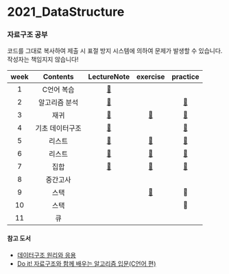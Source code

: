 # 2021_DataStructure
### 자료구조 공부
코드를 그대로 복사하여 제출 시 표절 방지 시스템에 의하여 문제가 발생할 수 있습니다. 작성자는 책임지지 않습니다!

|week|Contents|LectureNote|exercise|practice|
|:--:|:--:|:--:|:--:|:--:|
|1|C언어 복습|[💚](https://github.com/yunjeong-chang/2021_DataStructure/blob/main/%EC%A4%91%EA%B0%84%20%EB%B2%94%EC%9C%84/1%EC%A3%BC%EC%B0%A8.%20C%EC%96%B8%EC%96%B4%20%EB%B3%B5%EC%8A%B5.md)|||
|2|알고리즘 분석|[💚](https://github.com/yunjeong-chang/2021_DataStructure/blob/main/%EC%A4%91%EA%B0%84%20%EB%B2%94%EC%9C%84/2%EC%A3%BC%EC%B0%A8.%20%EC%95%8C%EA%B3%A0%EB%A6%AC%EC%A6%98%20%EB%B6%84%EC%84%9D%20%EA%B0%95%EC%9D%98%EB%85%B8%ED%8A%B8.md)||[💜](https://github.com/yunjeong-chang/2021_DataStructure/blob/main/%EC%A4%91%EA%B0%84%20%EB%B2%94%EC%9C%84/2%EC%A3%BC%EC%B0%A8.%20%EC%95%8C%EA%B3%A0%EB%A6%AC%EC%A6%98%20%EB%B6%84%EC%84%9D%20%EC%8B%A4%EC%8A%B5.md)|
|3|재귀|[💚](https://github.com/yunjeong-chang/2021_DataStructure/blob/main/%EC%A4%91%EA%B0%84%20%EB%B2%94%EC%9C%84/3%EC%A3%BC%EC%B0%A8.%20%EC%9E%AC%EA%B7%80%20%EA%B0%95%EC%9D%98%EB%85%B8%ED%8A%B8.md)|[💙](https://github.com/yunjeong-chang/2021_DataStructure/blob/main/%EC%A4%91%EA%B0%84%20%EB%B2%94%EC%9C%84/3%EC%A3%BC%EC%B0%A8.%20%EC%9E%AC%EA%B7%80%20%EA%B7%B8%EB%83%A5%20%EC%97%B0%EC%8A%B5.md)|[💜](https://github.com/yunjeong-chang/2021_DataStructure/blob/main/%EC%A4%91%EA%B0%84%20%EB%B2%94%EC%9C%84/3%EC%A3%BC%EC%B0%A8.%20%EC%9E%AC%EA%B7%80%20%EC%8B%A4%EC%8A%B5.md)|
|4|기초 데이터구조|[💚](https://github.com/yunjeong-chang/2021_DataStructure/blob/main/%EC%A4%91%EA%B0%84%20%EB%B2%94%EC%9C%84/4%EC%A3%BC%EC%B0%A8.%20%EA%B8%B0%EC%B4%88%20%EB%8D%B0%EC%9D%B4%ED%84%B0%EA%B5%AC%EC%A1%B0%20%EA%B0%95%EC%9D%98%EB%85%B8%ED%8A%B8.md)||[💜](https://github.com/yunjeong-chang/2021_DataStructure/blob/main/%EC%A4%91%EA%B0%84%20%EB%B2%94%EC%9C%84/4%EC%A3%BC%EC%B0%A8.%20%EB%B0%B0%EC%97%B4%20%EC%8B%A4%EC%8A%B5.md)|
|5|리스트|[💚](https://github.com/yunjeong-chang/2021_DataStructure/blob/main/%EC%A4%91%EA%B0%84%20%EB%B2%94%EC%9C%84/5%EC%A3%BC%EC%B0%A8.%20%EB%A6%AC%EC%8A%A4%ED%8A%B8%20%EA%B0%95%EC%9D%98%EB%85%B8%ED%8A%B8.md)|[💙](https://github.com/yunjeong-chang/2021_DataStructure/blob/main/%EC%A4%91%EA%B0%84%20%EB%B2%94%EC%9C%84/5%EC%A3%BC%EC%B0%A8.%20%EC%97%B0%EA%B2%B0%EB%A6%AC%EC%8A%A4%ED%8A%B8%20%EA%B7%B8%EB%83%A5%20%EC%97%B0%EC%8A%B5.md)|[💜](https://github.com/yunjeong-chang/2021_DataStructure/blob/main/%EC%A4%91%EA%B0%84%20%EB%B2%94%EC%9C%84/5%EC%A3%BC%EC%B0%A8.%20%EC%97%B0%EA%B2%B0%EB%A6%AC%EC%8A%A4%ED%8A%B8(1)%20%EC%8B%A4%EC%8A%B5.md)|
|6|리스트|[💚](https://github.com/yunjeong-chang/2021_DataStructure/blob/main/%EC%A4%91%EA%B0%84%20%EB%B2%94%EC%9C%84/6%EC%A3%BC%EC%B0%A8.%20%EB%A6%AC%EC%8A%A4%ED%8A%B8%20%EA%B0%95%EC%9D%98%EB%85%B8%ED%8A%B8.md)|[💙](https://github.com/yunjeong-chang/2021_DataStructure/blob/main/%EC%A4%91%EA%B0%84%20%EB%B2%94%EC%9C%84/6%EC%A3%BC%EC%B0%A8.%20%EC%97%B0%EA%B2%B0%EB%A6%AC%EC%8A%A4%ED%8A%B8%20%EA%B7%B8%EB%83%A5%20%EC%97%B0%EC%8A%B5.md)|[💜](https://github.com/yunjeong-chang/2021_DataStructure/blob/main/%EC%A4%91%EA%B0%84%20%EB%B2%94%EC%9C%84/6%EC%A3%BC%EC%B0%A8.%20%EC%97%B0%EA%B2%B0%EB%A6%AC%EC%8A%A4%ED%8A%B8(2)%20%EC%8B%A4%EC%8A%B5.md)|
|7|집합|[💚](https://github.com/yunjeong-chang/2021_DataStructure/blob/main/%EC%A4%91%EA%B0%84%20%EB%B2%94%EC%9C%84/7%EC%A3%BC%EC%B0%A8.%20%EC%A7%91%ED%95%A9%20%EA%B0%95%EC%9D%98%EB%85%B8%ED%8A%B8.md)|[💙](https://github.com/yunjeong-chang/2021_DataStructure/blob/main/%EC%A4%91%EA%B0%84%20%EB%B2%94%EC%9C%84/7%EC%A3%BC%EC%B0%A8.%20%EC%A7%91%ED%95%A9%20%EC%97%B0%EC%8A%B5.md)|[💜](https://github.com/yunjeong-chang/2021_DataStructure/blob/main/%EC%A4%91%EA%B0%84%20%EB%B2%94%EC%9C%84/7%EC%A3%BC%EC%B0%A8.%20%EC%A7%91%ED%95%A9%20%EC%8B%A4%EC%8A%B5.md)|
|8|중간고사||||
|9|스택||[💜](https://github.com/yunjeong-chang/2021_DataStructure/blob/main/%EA%B8%B0%EB%A7%90%20%EB%B2%94%EC%9C%84/9%EC%A3%BC%EC%B0%A8.%20%EC%8A%A4%ED%83%9D%20%EA%B3%B5%EB%B6%80.md)|💙|
|10|스택|||💙|
|11|큐||||



#### 참고 도서
- [데이터구조 원리와 응용](http://www.yes24.com/Product/Goods/70199786)
- [Do it! 자료구조와 함께 배우는 알고리즘 입문(C언어 편)](http://www.kyobobook.co.kr/product/detailViewKor.laf?mallGb=KOR&barcode=9791188612130)
